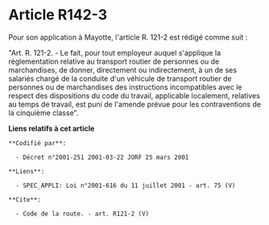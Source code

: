 # Article R142-3

Pour son application à Mayotte, l'article R. 121-2 est rédigé comme suit :

"Art. R. 121-2. - Le fait, pour tout employeur auquel s'applique la réglementation relative au transport routier de personnes
ou de marchandises, de donner, directement ou indirectement, à un de ses salariés chargé de la conduite d'un véhicule de
transport routier de personnes ou de marchandises des instructions incompatibles avec le respect des dispositions du code du
travail, applicable localement, relatives au temps de travail, est puni de l'amende prévue pour les contraventions de la
cinquième classe".

**Liens relatifs à cet article**

	**Codifié par**:

	  - Décret n°2001-251 2001-03-22 JORF 25 mars 2001

	**Liens**:

	  - SPEC_APPLI: Loi n°2001-616 du 11 juillet 2001 - art. 75 (V)

	**Cite**:

	  - Code de la route. - art. R121-2 (V)
